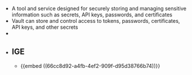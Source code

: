- A tool and service designed for securely storing and managing sensitive information such as secrets, API keys, passwords, and certificates
- Vault can store and control access to tokens, passwords, certificates, API keys, and other secrets
-
- ## IGE
	- {{embed ((66cc8d92-a4fb-4ef2-909f-d95d38766b74))}}